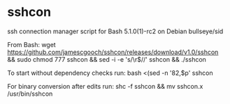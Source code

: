 # sshcon

ssh connection manager script for Bash 5.1.0(1)-rc2 on Debian bullseye/sid

From Bash: wget https://github.com/jamescgooch/sshcon/releases/download/v1.0/sshcon && sudo chmod 777 sshcon && sed -i -e 's/\r$//' sshcon && ./sshcon

To start without dependency checks run: bash <(sed -n '82,$p' sshcon

For binary conversion after edits run: shc -f sshcon && mv sshcon.x /usr/bin/sshcon
